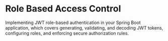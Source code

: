 # Role Based Access Control
Implementing JWT role-based authentication in your Spring Boot application, which covers generating, validating, and decoding JWT tokens, configuring roles, and enforcing secure authorization rules.
